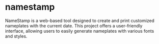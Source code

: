 # namestamp
NameStamp is a web-based tool designed to create and print customized nameplates with the current date. This project offers a user-friendly interface, allowing users to easily generate nameplates with various fonts and styles.
